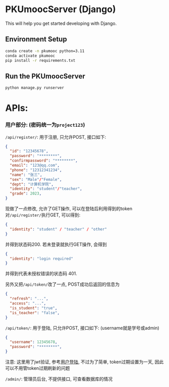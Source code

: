 # PKUmoocServer (Django)

This will help you get started developing with Django.

## Environment Setup
```sh
conda create -n pkumooc python=3.11
conda activate pkumooc
pip install -r requirements.txt
```

## Run the PKUmoocServer
```sh
python manage.py runserver
```

# APIs:
### 用户部分: (密码统一为`project123`)

`/api/register/`: 用于注册, 只允许POST, 接口如下:
```json
{
  "id": "12345678",
  "password": "********",
  "confirmpassword": "********",
  "email": "123@qq.com",
  "phone": "12312341234",
  "name": "张三",
  "sex": "Male"/"Female",
  "dept": "计算机学院",
  "identity": "student"/"teacher",
  "grade": 2023,
}
```
现做了一点修改, 允许了GET操作, 可以在登陆后利用得到的token对`/api/register/`执行GET,
可以得到:
```json
{
  "identity": "student" / "teacher" / "other"
}
```
并得到状态码200. 若未登录就执行GET操作, 会得到
```json
{
  "identity": "login required"
}
```
并得到代表未授权错误的状态码 401. 


另外又把`/api/token/`改了一点, POST成功后返回的信息为
```json
{
  "refresh": "...",
  "access": "...",
  "is_student": "true",
  "is_teacher": "false",
}
```



`/api/token/`: 用于登陆, 只允许POST, 接口如下: (username就是学号或admin)
```json
{
  "username": 12345678,
  "password": "********",
}
```
注意: 这里用了jwt验证, 参考[用户登陆](https://github.com/stacklens/django-vue-tutorial/blob/master/md/250-%E7%94%A8%E6%88%B7%E7%99%BB%E5%BD%95.md),
不过为了简单, token过期设置为一天, 因此可以不用管token过期刷新的问题


`/admin/`: 管理员后台, 不提供接口, 可查看数据库的情况

